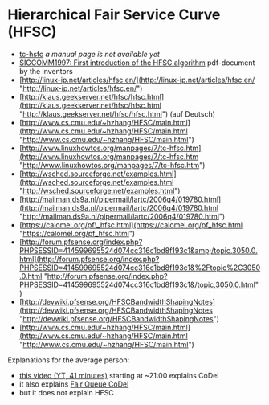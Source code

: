 # Hierarchical Fair Service Curve (HFSC)

- [tc-hsfc](http://man.cx/tc-hsfc "http://man.cx/tc-hsfc") *a manual page is not available yet*
- [SIGCOMM1997: First introduction of the HFSC algorithm](http://conferences.sigcomm.org/sigcomm/1997/program.html#ab011 "http://conferences.sigcomm.org/sigcomm/1997/program.html#ab011") pdf-document by the inventors
- [http://linux-ip.net/articles/hfsc.en/](http://linux-ip.net/articles/hfsc.en/ "http://linux-ip.net/articles/hfsc.en/")
- [http://klaus.geekserver.net/hfsc/hfsc.html](http://klaus.geekserver.net/hfsc/hfsc.html "http://klaus.geekserver.net/hfsc/hfsc.html") (auf Deutsch)
- [http://www.cs.cmu.edu/~hzhang/HFSC/main.html](http://www.cs.cmu.edu/~hzhang/HFSC/main.html "http://www.cs.cmu.edu/~hzhang/HFSC/main.html")
- [http://www.linuxhowtos.org/manpages/7/tc-hfsc.htm](http://www.linuxhowtos.org/manpages/7/tc-hfsc.htm "http://www.linuxhowtos.org/manpages/7/tc-hfsc.htm")
- [http://wsched.sourceforge.net/examples.html](http://wsched.sourceforge.net/examples.html "http://wsched.sourceforge.net/examples.html")
- [http://mailman.ds9a.nl/pipermail/lartc/2006q4/019780.html](http://mailman.ds9a.nl/pipermail/lartc/2006q4/019780.html "http://mailman.ds9a.nl/pipermail/lartc/2006q4/019780.html")
- [https://calomel.org/pf\_hfsc.html](https://calomel.org/pf_hfsc.html "https://calomel.org/pf_hfsc.html")
- [http://forum.pfsense.org/index.php?PHPSESSID=414599695524d074cc316c1bd8f193c1&amp;/topic,3050.0.html](http://forum.pfsense.org/index.php?PHPSESSID=414599695524d074cc316c1bd8f193c1&%2Ftopic%2C3050.0.html "http://forum.pfsense.org/index.php?PHPSESSID=414599695524d074cc316c1bd8f193c1&/topic,3050.0.html")
- [http://devwiki.pfsense.org/HFSCBandwidthShapingNotes](http://devwiki.pfsense.org/HFSCBandwidthShapingNotes "http://devwiki.pfsense.org/HFSCBandwidthShapingNotes")
- [http://www.cs.cmu.edu/~hzhang/HFSC/main.html](http://www.cs.cmu.edu/~hzhang/HFSC/main.html "http://www.cs.cmu.edu/~hzhang/HFSC/main.html")

Explanations for the average person:

- [this video (YT, 41 minutes)](http://www.youtube.com/watch?v=y5KPryOHwk8 "http://www.youtube.com/watch?v=y5KPryOHwk8") starting at ~21:00 explains CoDel
- it also explains [Fair Queue CoDel](/docs/guide-user/network/traffic-shaping/sch_fq_codel "docs:guide-user:network:traffic-shaping:sch_fq_codel")
- but it does not explain HFSC
